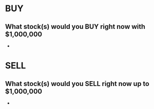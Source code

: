 
# BUY
## What stock(s) would you BUY right now with $1,000,000

*

# SELL
## What stock(s) would you SELL right now up to $1,000,000

*
